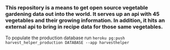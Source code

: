 ### This repository is a means to get open source vegetable gardening data out into the world.  It serves up an api with 45 vegetables and their growing information.  In addition, it hits an external api to bring in recipe data for those same vegetables.
To populate the production database run ```heroku pg:push harvest_helper_production DATABASE --app harvesthelper```
